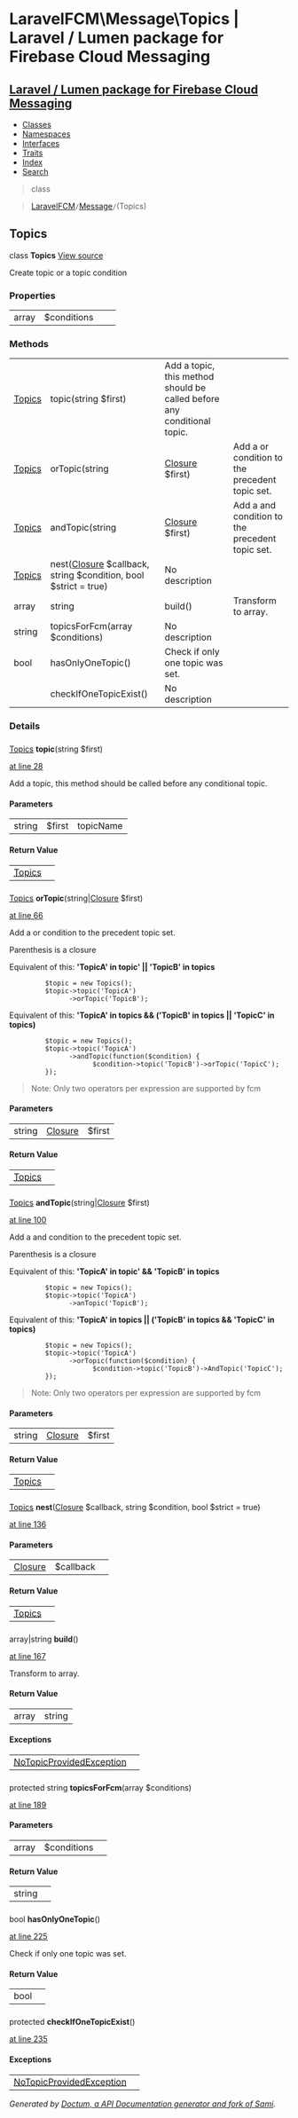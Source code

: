 # LaravelFCM\Message\Topics | Laravel / Lumen package for Firebase Cloud Messaging    

## [Laravel / Lumen package for Firebase Cloud Messaging](../../index.md)

- [Classes](../../classes.md)
- [Namespaces](../../namespaces.md)
- [Interfaces](../../interfaces.md)
- [Traits](../../traits.md)
- [Index](../../doc-index.md)
- [Search](../../search.md)

>class

>    [LaravelFCM](../../LaravelFCM.md)` / `[Message](../../LaravelFCM/Message.md)` / `(Topics)
## Topics

class **Topics** [View source](https://github.com/code-lts/Laravel-FCM/blob/main/src/Message/Topics.php)



<p>Create topic or a topic condition</p>


### Properties

|   |   |   |   |
|---|---|---|---|
|<a name="property_conditions"></a> array|$conditions|||
### Methods

|   |   |   |   |
|---|---|---|---|
|[<abbr title="LaravelFCM\Message\Topics">Topics</abbr>](../../LaravelFCM/Message/Topics.md)|<a name="#method_topic"></a>topic(string $first)|Add a topic, this method should be called before any conditional topic.||
|[<abbr title="LaravelFCM\Message\Topics">Topics</abbr>](../../LaravelFCM/Message/Topics.md)|<a name="#method_orTopic"></a>orTopic(string|[Closure](https://www.php.net/Closure) $first)|Add a or condition to the precedent topic set.||
|[<abbr title="LaravelFCM\Message\Topics">Topics</abbr>](../../LaravelFCM/Message/Topics.md)|<a name="#method_andTopic"></a>andTopic(string|[Closure](https://www.php.net/Closure) $first)|Add a and condition to the precedent topic set.||
|[<abbr title="LaravelFCM\Message\Topics">Topics</abbr>](../../LaravelFCM/Message/Topics.md)|<a name="#method_nest"></a>nest([Closure](https://www.php.net/Closure) $callback, string $condition, bool $strict = true)|No description||
|array|string|<a name="#method_build"></a>build()|Transform to array.||
|string|<a name="#method_topicsForFcm"></a>topicsForFcm(array $conditions)|No description||
|bool|<a name="#method_hasOnlyOneTopic"></a>hasOnlyOneTopic()|Check if only one topic was set.||
||<a name="#method_checkIfOneTopicExist"></a>checkIfOneTopicExist()|No description||


### Details
<a name id="method_topic"></a>

### 
 [<abbr title="LaravelFCM\Message\Topics">Topics</abbr>](../../LaravelFCM/Message/Topics.md) **topic**(string $first)

[at line 28](https://github.com/code-lts/Laravel-FCM/blob/main/src/Message/Topics.php#L28)

<p>Add a topic, this method should be called before any conditional topic.</p>        

#### Parameters

|   |   |   |
|---|---|---|
|string|$first|topicName

#### Return Value

|   |   |
|---|---|
|[<abbr title="LaravelFCM\Message\Topics">Topics</abbr>](../../LaravelFCM/Message/Topics.md)|

<a name id="method_orTopic"></a>

### 
 [<abbr title="LaravelFCM\Message\Topics">Topics</abbr>](../../LaravelFCM/Message/Topics.md) **orTopic**(string|[Closure](https://www.php.net/Closure) $first)

[at line 66](https://github.com/code-lts/Laravel-FCM/blob/main/src/Message/Topics.php#L66)

<p>Add a or condition to the precedent topic set.</p>        <p>Parenthesis is a closure</p>
<p>Equivalent of this: <strong>'TopicA' in topic' || 'TopicB' in topics</strong></p>
<pre><code>         $topic = new Topics();
         $topic-&gt;topic('TopicA')
               -&gt;orTopic('TopicB');</code></pre>
<p>Equivalent of this: <strong>'TopicA' in topics &amp;&amp; ('TopicB' in topics || 'TopicC' in topics)</strong></p>
<pre><code>         $topic = new Topics();
         $topic-&gt;topic('TopicA')
               -&gt;andTopic(function($condition) {
                     $condition-&gt;topic('TopicB')-&gt;orTopic('TopicC');
         });</code></pre>
<blockquote>
<p>Note: Only two operators per expression are supported by fcm</p>
</blockquote>

#### Parameters

|   |   |   |
|---|---|---|
|string|[Closure](https://www.php.net/Closure)|$first|<p>topicName or closure</p>

#### Return Value

|   |   |
|---|---|
|[<abbr title="LaravelFCM\Message\Topics">Topics</abbr>](../../LaravelFCM/Message/Topics.md)|

<a name id="method_andTopic"></a>

### 
 [<abbr title="LaravelFCM\Message\Topics">Topics</abbr>](../../LaravelFCM/Message/Topics.md) **andTopic**(string|[Closure](https://www.php.net/Closure) $first)

[at line 100](https://github.com/code-lts/Laravel-FCM/blob/main/src/Message/Topics.php#L100)

<p>Add a and condition to the precedent topic set.</p>        <p>Parenthesis is a closure</p>
<p>Equivalent of this: <strong>'TopicA' in topic' &amp;&amp; 'TopicB' in topics</strong></p>
<pre><code>         $topic = new Topics();
         $topic-&gt;topic('TopicA')
               -&gt;anTopic('TopicB');</code></pre>
<p>Equivalent of this: <strong>'TopicA' in topics || ('TopicB' in topics &amp;&amp; 'TopicC' in topics)</strong></p>
<pre><code>         $topic = new Topics();
         $topic-&gt;topic('TopicA')
               -&gt;orTopic(function($condition) {
                     $condition-&gt;topic('TopicB')-&gt;AndTopic('TopicC');
         });</code></pre>
<blockquote>
<p>Note: Only two operators per expression are supported by fcm</p>
</blockquote>

#### Parameters

|   |   |   |
|---|---|---|
|string|[Closure](https://www.php.net/Closure)|$first|<p>topicName or closure</p>

#### Return Value

|   |   |
|---|---|
|[<abbr title="LaravelFCM\Message\Topics">Topics</abbr>](../../LaravelFCM/Message/Topics.md)|

<a name id="method_nest"></a>

### 
 [<abbr title="LaravelFCM\Message\Topics">Topics</abbr>](../../LaravelFCM/Message/Topics.md) **nest**([Closure](https://www.php.net/Closure) $callback, string $condition, bool $strict = true)

[at line 136](https://github.com/code-lts/Laravel-FCM/blob/main/src/Message/Topics.php#L136)



#### Parameters

|   |   |   |
|---|---|---|
|[Closure](https://www.php.net/Closure)|$callback||string|$condition||bool|$strict|<p>Controls if the operators checking is enabled (default to true)</p>

#### Return Value

|   |   |
|---|---|
|[<abbr title="LaravelFCM\Message\Topics">Topics</abbr>](../../LaravelFCM/Message/Topics.md)|

<a name id="method_build"></a>

### 
 array|string **build**()

[at line 167](https://github.com/code-lts/Laravel-FCM/blob/main/src/Message/Topics.php#L167)

<p>Transform to array.</p>        

#### Return Value

|   |   |
|---|---|
|array|string|


#### Exceptions

|   |   |
|---|---|
|[<abbr title="LaravelFCM\Message\Exceptions\NoTopicProvidedException">NoTopicProvidedException</abbr>](../../LaravelFCM/Message/Exceptions/NoTopicProvidedException.html)||

<a name id="method_topicsForFcm"></a>

### 
protected string **topicsForFcm**(array $conditions)

[at line 189](https://github.com/code-lts/Laravel-FCM/blob/main/src/Message/Topics.php#L189)



#### Parameters

|   |   |   |
|---|---|---|
|array|$conditions|

#### Return Value

|   |   |
|---|---|
|string|

<a name id="method_hasOnlyOneTopic"></a>

### 
 bool **hasOnlyOneTopic**()

[at line 225](https://github.com/code-lts/Laravel-FCM/blob/main/src/Message/Topics.php#L225)

<p>Check if only one topic was set.</p>        

#### Return Value

|   |   |
|---|---|
|bool|

<a name id="method_checkIfOneTopicExist"></a>

### 
protected  **checkIfOneTopicExist**()

[at line 235](https://github.com/code-lts/Laravel-FCM/blob/main/src/Message/Topics.php#L235)



#### Exceptions

|   |   |
|---|---|
|[<abbr title="LaravelFCM\Message\Exceptions\NoTopicProvidedException">NoTopicProvidedException</abbr>](../../LaravelFCM/Message/Exceptions/NoTopicProvidedException.html)||

_Generated by [Doctum, a API Documentation generator and fork of Sami](https://github.com/code-lts/doctum)._